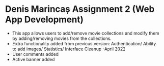 Denis Marincaș Assignment 2 (Web App Development)
=================

- This app allows users to add/remove movie collections and modify them by adding/removing movies from the collections.
- Extra functionality added from previous version:
   Authentication/
   Ability to add images/
   Statistics/
   Interface Cleanup
   -April 2022
- User comments added
- Active banner added
